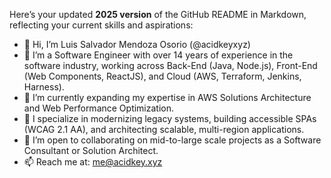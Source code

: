 Here’s your updated **2025 version** of the GitHub README in Markdown, reflecting your current skills and aspirations:

- 👋 Hi, I’m Luis Salvador Mendoza Osorio (@acidkeyxyz)
- 👀 I’m a Software Engineer with over 14 years of experience in the software industry, working across Back-End (Java, Node.js), Front-End (Web Components, ReactJS), and Cloud (AWS, Terraform, Jenkins, Harness).
- 🌱 I’m currently expanding my expertise in AWS Solutions Architecture and Web Performance Optimization.
- 💼 I specialize in modernizing legacy systems, building accessible SPAs (WCAG 2.1 AA), and architecting scalable, multi-region applications.
- 🤝 I’m open to collaborating on mid-to-large scale projects as a Software Consultant or Solution Architect.
- 📫 Reach me at: me@acidkey.xyz
